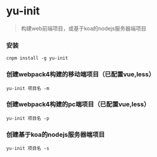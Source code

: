 # yu-init
>构建web前端项目，或基于koa的nodejs服务器端项目

### 安装
```
cnpm install -g yu-init
```

### 创建webpack4构建的移动端项目（已配置vue,less）
```
yu-init 项目名 -m
```

### 创建webpack4构建的pc端项目（已配置vue,less）
```
yu-init 项目名 -p
```

### 创建基于koa的nodejs服务器端项目
```
yu-init 项目名 -s
```


